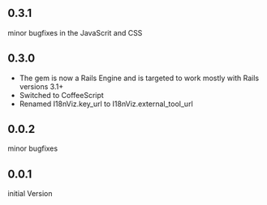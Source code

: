 ## 0.3.1

minor bugfixes in the JavaScrit and CSS

## 0.3.0

* The gem is now a Rails Engine and is targeted to work mostly with Rails versions 3.1+
* Switched to CoffeeScript
* Renamed I18nViz.key_url to I18nViz.external_tool_url

## 0.0.2

minor bugfixes

## 0.0.1

initial Version
